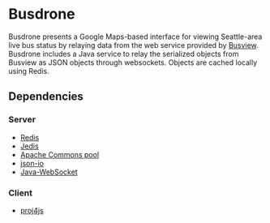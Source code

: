 # Busdrone
Busdrone presents a Google Maps-based interface for viewing Seattle-area
live bus status by relaying data from the web service provided by
[Busview](http://www.its.washington.edu/projects/busview_overview.html).
Busdrone includes a Java service to relay the serialized objects from Busview
as JSON objects through websockets. Objects are cached locally using Redis.

## Dependencies
### Server
* [Redis](http://redis.io)
* [Jedis](https://github.com/xetorthio/jedis/)
 * [Apache Commons pool](http://commons.apache.org/proper/commons-pool/download_pool.cgi)
* [json-io](http://code.google.com/p/json-io/)
* [Java-WebSocket](https://github.com/TooTallNate/Java-WebSocket/)

### Client
* [proj4js](http://trac.osgeo.org/proj4js/)